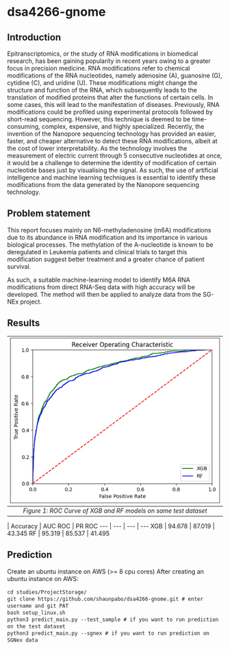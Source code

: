 # dsa4266-gnome

## Introduction
Epitranscriptomics, or the study of RNA modifications in biomedical research, has been gaining popularity in recent years owing to a greater focus in precision medicine. RNA modifications refer to chemical modifications of the RNA nucleotides, namely adenosine (A), guanosine (G), cytidine (C), and uridine (U). These modifications might change the structure and function of the RNA, which subsequently leads to the translation of modified proteins that alter the functions of certain cells. In some cases, this will lead to the manifestation of diseases. Previously, RNA modifications could be profiled using experimental protocols followed by short-read sequencing. However, this technique is deemed to be time-consuming, complex, expensive, and highly specialized. Recently, the invention of the Nanopore sequencing technology has provided an easier, faster, and cheaper alternative to detect these RNA modifications, albeit at the cost of lower interpretability. As the technology involves the measurement of electric current through 5 consecutive nucleotides at once, it would be a challenge to determine the identity of modification of certain nucleotide bases just by visualising the signal. As such, the use of artificial intelligence and machine learning techniques is essential to identify these modifications from the data generated by the Nanopore sequencing technology.

## Problem statement
This report focuses mainly on N6-methyladenosine (m6A) modifications due to its abundance in RNA modification and its importance in various biological processes. The methylation of the A-nucleotide is known to be deregulated in Leukemia patients and clinical trials to target this modification suggest better treatment and a greater chance of patient survival.

As such, a suitable machine-learning model to identify M6A RNA modifications from direct RNA-Seq data with high accuracy will be developed. The method will then be applied to analyze data from the SG-NEx project.

## Results
| ![Figure 1](images/figure1.jpg) | 
|:--:| 
| *Figure 1: ROC Curve of XGB and RF models on same test dataset* |

 | Accuracy | AUC ROC | PR ROC
--- | --- | --- | ---
XGB | 94.678 | 87.019 | 43.345
RF | 95.319 | 85.537 | 41.495

## Prediction
Create an ubuntu instance on AWS (>= 8 cpu cores)
After creating an ubuntu instance on AWS:
```
cd studies/ProjectStorage/
git clone https://github.com/shaunpabo/dsa4266-gnome.git # enter username and git PAT
bash setup_linux.sh
python3 predict_main.py --test_sample # if you want to run prediction on the test dataset
python3 predict_main.py --sgnex # if you want to run prediction on SGNex data
```